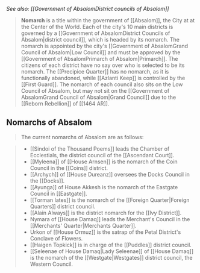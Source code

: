 *See also: [[Government of AbsalomDistrict councils of Absalom]]*
> **Nomarch** is a title within the government of [[Absalom]], the City at at the Center of the World. Each of the city's 10 main districts is governed by a [[Government of AbsalomDistrict Councils of Absalom|district council]], which is headed by its nomarch. The nomarch is appointed by the city's [[Government of AbsalomGrand Council of Absalom|Low Council]] and must be approved by the [[Government of AbsalomPrimarch of Absalom|Primarch]]. The citizens of each district have no say over who is selected to be its nomarch. The [[Precipice Quarter]] has no nomarch, as it is functionally abandoned, while [[Azlanti Keep]] is controlled by the [[First Guard]]. The nomarch of each council also sits on the Low Council of Absalom, but may not sit on the [[Government of AbsalomGrand Council of Absalom|Grand Council]] due to the [[Reborn Rebellion]] of [[1464 AR]].


## Nomarchs of Absalom

> The current nomarchs of Absalom are as follows:

> - [[Sindoi of the Thousand Poems]] leads the Chamber of Ecclestials, the district council of the [[Ascendant Court]].
> - [[Myleena]] of [[House Arnsen]] is the nomarch of the Coin Council in the [[Coins]] district.
> - [[Archych]] of [[House Dureanz]] oversees the Docks Council in the [[Docks]].
> - [[Ayunga]] of House Akkesh is the nomarch of the Eastgate Council in [[Eastgate]].
> - [[Torman Iates]] is the nomarch of the [[Foreign Quarter|Foreign Quarters]] district council.
> - [[Alain Always]] is the district nomarch for the [[Ivy District]].
> - Nymara of [[House Damaq]] leads the Merchant's Council in the [[Merchants' Quarter|Merchants Quarter]].
> - Urkon of [[House Ormuz]] is the satrap of the Petal District's Conclave of Flowers.
> - [[Haigen Topkick]] is in charge of the [[Puddles]] district council.
> - [[Seleenae of House Damaq|Lady Seleenae]] of [[House Damaq]] is the nomarch of the [[Westgate|Westgates]] district council, the Western Council.






